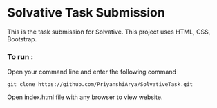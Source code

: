 # Solvative Task Submission 
This is the task submission for Solvative. This project uses HTML, CSS, Bootstrap.

### To run :

Open your command line and enter the following command

 `git clone https://github.com/PriyanshiArya/SolvativeTask.git`

Open index.html file with any browser to view website.



